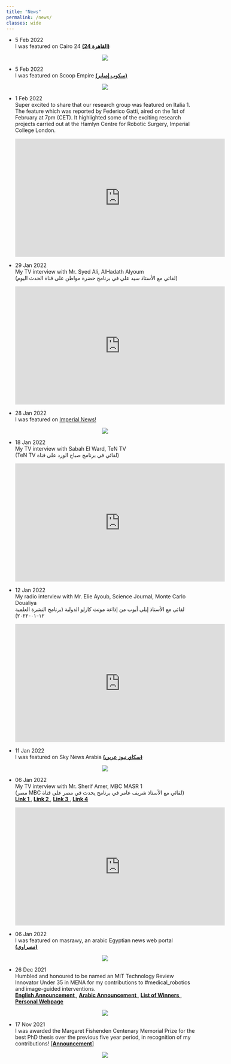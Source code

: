 ```yaml
---
title: "News"
permalink: /news/
classes: wide
---
```

<ul>

<li><p> 5 Feb 2022 <br />
I was featured on Cairo 24 <a href="https://www.cairo24.com/1495135"><strong>(24 القاهرة)</strong></a> <br />
<center>
<img src="/images/alkahera24.PNG">
</center> </p> </li>

<li><p> 5 Feb 2022 <br />
I was featured on Scoop Empire <a href="https://bit.ly/330kzXL"><strong>(سكوب إمباير)</strong></a> <br />
<center>
<img src="/images/scoop=empire.PNG">
</center> </p> </li>

<li><p> 1 Feb 2022 <br />
Super excited to share that our research group was featured on Italia 1. The feature which was reported by Federico Gatti, aired on the 1st of February at 7pm (CET). It highlighted some of the exciting research projects carried out at the Hamlyn Centre for Robotic Surgery, Imperial College London.
<center>
<iframe width="560" height="315" src="https://www.youtube.com/embed/utPORLbYkW4" title="YouTube video player" frameborder="0" allow="accelerometer; autoplay; clipboard-write; encrypted-media; gyroscope; picture-in-picture" allowfullscreen></iframe></center> </p> </li>

<li><p> 29 Jan 2022<br />
My TV interview with Mr. Syed Ali, AlHadath Alyoum  <br />
(لقائي مع الأستاذ سيد علي في برنامج حضرة مواطن على قناة الحدث اليوم) <br />
<center>
<iframe width="560" height="315" src="https://www.youtube.com/embed/dw_NxabEMe8" title="YouTube video player" frameborder="0" allow="accelerometer; autoplay; clipboard-write; encrypted-media; gyroscope; picture-in-picture" allowfullscreen></iframe></center> </p> </li>

<li><p> 28 Jan 2022 <br />
I was featured on <a href="https://www.imperial.ac.uk/news/233477/comets-tail-crossing-supply-chain-challenge/">Imperial News!</a> <br />
<center>
<img src="/images/imperial-news.png">
</center> </p> </li>

<li><p> 18 Jan 2022 <br />
My TV interview with Sabah El Ward, TeN TV <br />
(TeN TV لقائي في برنامج صباح الورد على قناة)  <br />
<center>
<iframe width="560" height="315" src="https://www.youtube.com/embed/WOljIIOiJqQ" title="YouTube video player" frameborder="0" allow="accelerometer; autoplay; clipboard-write; encrypted-media; gyroscope; picture-in-picture" allowfullscreen></iframe></center> </p> </li>

<li><p> 12 Jan 2022 <br />
My radio interview with Mr. Elie Ayoub, Science Journal, Monte Carlo Doualiya <br />
لقائي مع الأستاذ إيلي أيوب من إذاعة مونت كارلو الدولية (برنامج النشرة العلمية ١٢-٠١-٢٠٢٢) <br />
<center>
<iframe width="560" height="315" src="https://www.youtube.com/embed/IJmyR6XXVrM" title="YouTube video player" frameborder="0" allow="accelerometer; autoplay; clipboard-write; encrypted-media; gyroscope; picture-in-picture" allowfullscreen></iframe></center> </p> </li>

<li><p> 11 Jan 2022 <br />
I was featured on Sky News Arabia <a href="https://www.skynewsarabia.com/technology/1492832-%D9%85%D8%B5%D8%B1%D9%8A-%D9%8A%D8%A8%D8%AA%D9%83%D8%B1-%D8%B1%D9%88%D8%A8%D9%88%D8%AA%D8%A7-%D8%B7%D8%A8%D9%8A%D8%A7-%D9%8A%D8%B3%D8%A7%D8%B9%D8%AF-%D8%A7%D9%84%D8%AC%D8%B1%D8%A7%D8%AD%D9%8A%D9%86-%D9%88%D9%8A%D8%AD%D9%85%D9%8A-%D8%A7%D9%84%D8%A7%D9%94%D8%B4%D8%B9%D8%A9?fbclid=IwAR2ZUsFul_tO-ZtMtHl19dVVOtWzLUeM9vSD6wfv8FzyTEYaGLpjwWuU3bU"><strong>(سكاي نيوز عربي)</strong></a> <br />
<center>
<img src="/images/skynewsarabia.PNG">
</center> </p> </li>

<li><p> 06 Jan 2022 <br />
My TV interview with Mr. Sherif Amer, MBC MASR 1 <br />
(مصر MBC لقائي مع الأستاذ شريف عامر في برنامج يحدث في مصر على قناة) <br />
<a href="https://lnkd.in/eWkHXXnS"><strong>Link 1 </strong></a>, <a href="https://lnkd.in/ek4GkXpD"><strong>Link 2 </strong></a>, <a href="https://lnkd.in/eCfhzG52"><strong>Link 3 </strong></a>, <a href="https://lnkd.in/eqZKxWZJ"><strong>Link 4 </strong></a> <br />
<center>
<iframe width="560" height="315" src="https://www.youtube.com/embed/htJ0SIX20j4" title="YouTube video player" frameborder="0" allow="accelerometer; autoplay; clipboard-write; encrypted-media; gyroscope; picture-in-picture" allowfullscreen></iframe></center> </p> </li>

<li><p> 06 Jan 2022 <br />
I was featured on masrawy, an arabic Egyptian news web portal <a href="https://www.masrawy.com/news/news_various/details/2022/1/6/2154037/%D8%A7%D9%84%D8%AA%D8%AF%D8%AE%D9%84-%D8%A7%D9%84%D8%AC%D8%B1%D8%A7%D8%AD%D9%8A-%D8%A8%D8%A7%D8%B3%D8%AA%D8%AE%D8%AF%D8%A7%D9%85-%D8%A7%D9%84%D8%B1%D9%88%D8%A8%D9%88%D8%AA-%D9%82%D8%B5%D8%A9-%D8%A8%D8%A7%D8%AD%D8%AB-%D9%85%D8%B5%D8%B1%D9%8A-%D9%8A%D9%81%D9%88%D8%B2-%D8%A8%D8%AC%D8%A7%D8%A6%D8%B2%D8%A9-%D8%AF%D9%88%D9%84%D9%8A%D8%A9#Archived"><strong>(مصراوي)</strong></a> <br />
<center>
<img src="/images/masrawy.PNG">
</center> </p> </li>

<li><p> 26 Dec 2021 <br />
Humbled and honoured to be named an MIT Technology Review Innovator Under 35 in MENA for my contributions to #medical_robotics and image-guided interventions. <br />
<a href="https://majarra.com/en/about/news/Majarra-and-MIT-Technology-Review-Arabia-announce-the-2021-Innovators-Under-35-MENA-Winners"><strong>English Announcement </strong></a>, <a href="https://majarra.com/ar/about/news/Majarra-and-MIT-Technology-Review-Arabia-announce-the-2021-Innovators-Under-35-MENA-Winners"><strong>Arabic Announcement </strong></a>, <a href="https://iu35.technologyreview.ae/winners/2021?_ga=2.79044820.1944320116.1643208316-1921707036.1637783952"><strong> List of Winners </strong></a>, <a href="https://iu35.technologyreview.ae/winner/mohamed-abdelaziz"><strong> Personal Webpage </strong></a> <br />
<center>
<img src="/images/MITU35.jfif">
</center> </p> </li>

<li><p> 17 Nov 2021 <br />
I was awarded the Margaret Fishenden Centenary Memorial Prize for the best PhD thesis over the previous five year period, in recognition of my contributions!
<a href="https://www.imperial.ac.uk/mechanical-engineering/study/departmental-prizes/postgraduate-prizes/">[<strong>Announcement</strong>]</a> <br />
<center>
<img src="/images/phd-prize.jfif">
</center> </p> </li>

</ul>
